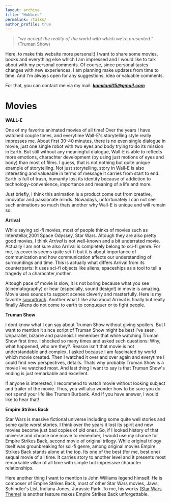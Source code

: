 ```yaml
---
layout: archive
title: "Hobbies"
permalink: /talks/
author_profile: true
---
```


>"*we accept the reality of the world with which we're presented.*" (Truman Show)

Here, to make this website more personal:) I want to share some movies, books and everything else which I am impressed and I would like to talk about with my personal comments. Of course, since personal tastes changes with new experiences, I am planning make updates from time to time. And I'm always open for any suggestions, idea or valuable comments. 

For that, you can contact me via my mail: ***kamilanil15@gmail.com*** 

Movies
======

**WALL-E**

One of my favorite animated movies of all time! Over the years I have watched couple times, and everytime Wall-E's storytelling style really impresses me. About first 30-40 minutes, there is no even single dialogue in movie, just one single robot with two eyes and body trying to do its mission in Earth. But still without any meaningful dialogue, Wall-E is able to reflects more emotions, charachter development (by using just motions of eyes and body) than most of films. I guess, that is not nothing but quite unique example of storytelling. Not just storytelling, story in Wall-E is also interesting and valueable in terms of message it carries from start to end. Earth is full of trash, humanity lost its identity because of addiction to technology-convenience, importance and meaning of a life and more. 

Just briefly, I think this animation is a product come out from creative, innovator and passionate minds. Nowadays, unfortunately I can not see such animations so much thats another why Wall-E is unique and will remain so.


**Arrival**

While saying sci-fi movies, most of people thinks of movies such as Interstellar,2001 Space Odyssey, Star Wars. Altough they are also pretty good movies, I think *Arrival* is not well-known and a bit underrated movie. Actually I am not sure also Arrival is completely belong to sci-fi genre. For me, its cover is seems quite sci-fi but it is about importance of communication and how communication affects our understanding of surroundings and time. This is actually what differs Arrival from its counterparts: It uses sci-fi objects like aliens, spaceships as a tool to tell a tragedy of a charachter,mother.  

Altough pace of movie is slow, it is not boring because what you see (cinematography) or hear (especially, sound design!) in movie is amazing. Movie uses sounds to support scenes cleverly and masterfully. Here is my favorite [soundtrack](https://www.youtube.com/watch?v=InyT9Gyoz_o). Another what I like also about Arrival is finally but really finally Aliens do not come to earth to conququer or to fight people.   


**Truman Show**

I dont know what I can say about Truman Show without giving spoilers. But I want to mention it since script of Truman Show might be best I've seen. Unparallel, bizarre and paranoid. I remember that while watching Truman Show first time. I shocked so many times and asked such questions: Why, what happened, who are they?. Reason isn't that movie is not understandable and complex, I asked because I am fascinated by world which movie created. Then I watched it over and over again and everytime I could find new perspectives, details. Thats why probably Truman Show is a movie I've watched most. And last thing I want to say is that Truman Show's ending is just remarkable and excellent. 

If anyone is interested, I recommend to watch movie without looking subject and trailer of the movie. Thus, you will also wonder how to be sure you do not spend your life like Truman Burbank. And If you have answer, I would like to hear that! 
 
**Empire Strikes Back**

Star Wars is massive fictional universe including some quite well stories and some quite worst stories. I think over the years it lost its spirit and new movies become just bad copies of old ones. So, if I looked history of that universe and choose one movie to remember, I would use my chance for Empire Strikes Back, second movie of original trilogy. While original trilogy itself was grounbreaking for sci-fi genre, among original movies Empire Strikes Back stands alone at the top. Its one of the best (for me, best one) sequal movie of all time. It carries story to another level and it presents most remarkable villan of all time with simple but impressive character relationships.

Here another thing I want to mention is John Williams legend himself. He is composer of Empire Strikes Back, most of other Star Wars movies, Jaws, Schindler's List, Indiana Jones, Jurassic Park .To me, his works ([Star Wars Theme](https://youtu.be/54hoKbTWon4?list=TLPQMDgwMjIwMjTo4aElJ9mEBg)) is another feature makes Empire Strikes Back unforgettable.




